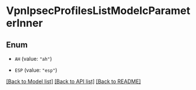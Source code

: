 # VpnIpsecProfilesListModeIcParameterInner

## Enum


* `AH` (value: `"ah"`)

* `ESP` (value: `"esp"`)


[[Back to Model list]](../README.md#documentation-for-models) [[Back to API list]](../README.md#documentation-for-api-endpoints) [[Back to README]](../README.md)


